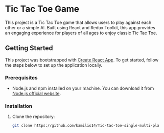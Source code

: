 
# Tic Tac Toe Game

This project is a Tic Tac Toe game that allows users to play against each other or a simple AI. Built using React and Redux Toolkit, this app provides an engaging experience for players of all ages to enjoy classic Tic Tac Toe.

## Getting Started

This project was bootstrapped with [Create React App](https://github.com/facebook/create-react-app). To get started, follow the steps below to set up the application locally.

### Prerequisites

- Node.js and npm installed on your machine. You can download it from [Node.js official website](https://nodejs.org/).

### Installation

1. Clone the repository:
   ```bash
   git clone https://github.com/kamilio14/Tic-tac-toe-single-multi-player.git
